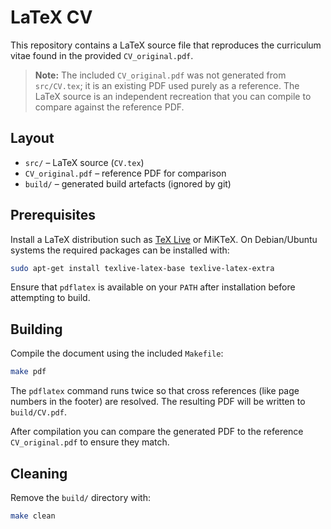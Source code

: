 # LaTeX CV

This repository contains a LaTeX source file that reproduces the curriculum vitae found in the provided `CV_original.pdf`.

> **Note:** The included `CV_original.pdf` was not generated from `src/CV.tex`; it is an existing PDF used purely as a reference. The LaTeX source is an independent recreation that you can compile to compare against the reference PDF.

## Layout

- `src/` – LaTeX source (`CV.tex`)
- `CV_original.pdf` – reference PDF for comparison
- `build/` – generated build artefacts (ignored by git)

## Prerequisites

Install a LaTeX distribution such as [TeX Live](https://www.tug.org/texlive/) or MiKTeX. On Debian/Ubuntu systems the required packages can be installed with:

```sh
sudo apt-get install texlive-latex-base texlive-latex-extra
```

Ensure that `pdflatex` is available on your `PATH` after installation before attempting to build.

## Building

Compile the document using the included `Makefile`:

```sh
make pdf
```

The `pdflatex` command runs twice so that cross references (like page numbers in the footer) are resolved. The resulting PDF will be written to `build/CV.pdf`.

After compilation you can compare the generated PDF to the reference `CV_original.pdf` to ensure they match.

## Cleaning

Remove the `build/` directory with:

```sh
make clean
```
